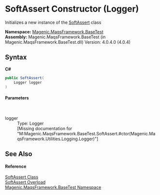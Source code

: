 # SoftAssert Constructor (Logger)
 

Initializes a new instance of the <a href="MAQS_4/BaseTest_AUTOGENERATED/SoftAssert_Class">SoftAssert</a> class

**Namespace:**&nbsp;<a href="MAQS_4/BaseTest_AUTOGENERATED/Magenic-MaqsFramework-BaseTest_Namespace">Magenic.MaqsFramework.BaseTest</a><br />**Assembly:**&nbsp;Magenic.MaqsFramework.BaseTest (in Magenic.MaqsFramework.BaseTest.dll) Version: 4.0.4.0 (4.0.4)

## Syntax

**C#**<br />
``` C#
public SoftAssert(
	Logger logger
)
```


#### Parameters
&nbsp;<dl><dt>logger</dt><dd>Type: Logger<br />\[Missing <param name="logger"/> documentation for "M:Magenic.MaqsFramework.BaseTest.SoftAssert.#ctor(Magenic.MaqsFramework.Utilities.Logging.Logger)"\]</dd></dl>

## See Also


#### Reference
<a href="MAQS_4/BaseTest_AUTOGENERATED/SoftAssert_Class">SoftAssert Class</a><br /><a href="MAQS_4/BaseTest_AUTOGENERATED/SoftAssert_Constructor()">SoftAssert Overload</a><br /><a href="MAQS_4/BaseTest_AUTOGENERATED/Magenic-MaqsFramework-BaseTest_Namespace">Magenic.MaqsFramework.BaseTest Namespace</a><br />